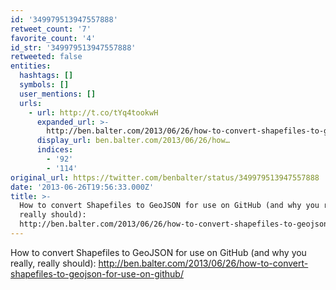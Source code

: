 ```yaml
---
id: '349979513947557888'
retweet_count: '7'
favorite_count: '4'
id_str: '349979513947557888'
retweeted: false
entities:
  hashtags: []
  symbols: []
  user_mentions: []
  urls:
    - url: http://t.co/tYq4tookwH
      expanded_url: >-
        http://ben.balter.com/2013/06/26/how-to-convert-shapefiles-to-geojson-for-use-on-github/
      display_url: ben.balter.com/2013/06/26/how…
      indices:
        - '92'
        - '114'
original_url: https://twitter.com/benbalter/status/349979513947557888
date: '2013-06-26T19:56:33.000Z'
title: >-
  How to convert Shapefiles to GeoJSON for use on GitHub (and why you really,
  really should):
  http://ben.balter.com/2013/06/26/how-to-convert-shapefiles-to-geojson-for-use-on-github/
---
```


How to convert Shapefiles to GeoJSON for use on GitHub (and why you really, really should): http://ben.balter.com/2013/06/26/how-to-convert-shapefiles-to-geojson-for-use-on-github/